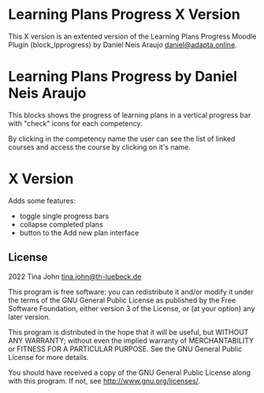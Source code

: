 # Learning Plans Progress X Version #

This X version is an extented version of the Learning Plans Progress Moodle Plugin (block_lpprogress) by Daniel Neis Araujo <daniel@adapta.online>.

# Learning Plans Progress by Daniel Neis Araujo #

This blocks shows the progress of learning plans in a vertical progress bar with "check" icons for each competency.

By clicking in the competency name  the user can see the list of linked courses and access the course by clicking on it's name.

# X Version #
Adds some features:
* toggle single progress bars
* collapse completed plans
* button to the Add new plan interface

## License ##

2022 Tina John <tina.john@th-luebeck.de>

This program is free software: you can redistribute it and/or modify it under
the terms of the GNU General Public License as published by the Free Software
Foundation, either version 3 of the License, or (at your option) any later
version.

This program is distributed in the hope that it will be useful, but WITHOUT ANY
WARRANTY; without even the implied warranty of MERCHANTABILITY or FITNESS FOR A
PARTICULAR PURPOSE.  See the GNU General Public License for more details.

You should have received a copy of the GNU General Public License along with
this program.  If not, see <http://www.gnu.org/licenses/>.
